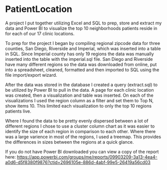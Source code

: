# PatientLocation
A project I put together utilizing Excel and SQL to prep, store and extract my data and Power BI to visualize the top 10 neighborhoods patients reside in for each of our 17 clinic locations.

To prep for the project I began by compiling regional zipcode data for three counties, San Diego, Riverside and Imperial, which was inserted into a table in SQL. Since Imperial county has only 19 regions the data was manually inserted into the table with the imperial.sql file. San Diego and Riverside have many different regions so the data was downloaded from online, put into a spreadsheet, cleaned, formatted and then imported to SQL using the file import/export wizard.

After the data was stored in the database I created a query (extract.sql) to be utilized by Power BI to pull in the data. A page for each clinic location was created, then a visualization and table was inserted. On each of the visualizations I used the region column as a filter and set them to Top N, show items 10. This limited each visualization to only the top 10 regions patients live. 

Where I found the data to be pretty evenly dispersed between a lot of different regions I chose to use a cluster column chart as it was easier to identify the size of each region in comparison to each other. Where there was a large varience in most of the regions, I used a treemap. This provides the differences in sizes between the regions at a quick glance.

If you do not have Power BI downloaded you can view a copy of the report here:
https://app.powerbi.com/groups/me/reports/09903209-3a13-4ea4-a0d6-d5f8380f9876?ctid=2696105e-886d-4abf-99e5-26419a56cd03
